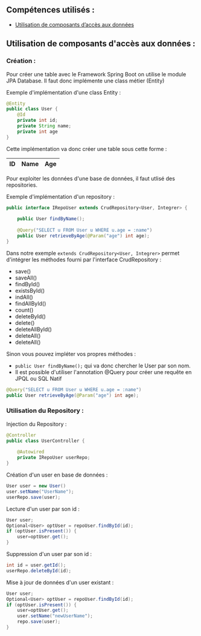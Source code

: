 ## Compétences utilisés :

- [Utilisation de composants d’accès aux données](https://github.com/KilianL55/sio-skills/issues/9)

## Utilisation de composants d'accès aux données : 

### Création :

Pour créer une table avec le Framework Spring Boot on utilise le module JPA Database. Il faut donc implémente une class métier (Entity)

Exemple d'implémentation d'une class Entity :

```Java
@Entity
public class User {
    @Id
    private int id;
    private String name;
    private int age
}
```
Cette implémentation va donc créer une table sous cette forme :

ID | Name | Age
--- | --- | ---

Pour exploiter les données d'une base de données, il faut utlisé des repositories.

Exemple d'implémentation d'un repository : 

```Java
public interface IRepoUser extends CrudRepository<User, Integrer> {
    
    public User findByName();
    
    @Query("SELECT u FROM User u WHERE u.age = :name")
    public User retrieveByAge(@Param("age") int age);
}
```
Dans notre exemple `extends CrudRepository<User, Integrer>` permet d'intégrer les méthodes fourni par l'interface CrudRepository :

- save()
- saveAll()
- findById()
- existsById()
- indAll()
- findAllById()
- count()
- deleteById()
- delete()
- deleteAllById()
- deleteAll()
- deleteAll()

Sinon vous pouvez impléter vos propres méthodes : 

- `public User findByName();` qui va donc chercher le User par son nom.
- Il est possible d'utiliser l'annotation @Query pour créer une requête en JPQL ou SQL Natif
```Java
@Query("SELECT u FROM User u WHERE u.age = :name")
public User retrieveByAge(@Param("age") int age);
```

### Utilisation du Repository :

Injection du Repository : 

```Java
@Controller
public class UserController {
 
    @Autowired
    private IRepoUser userRepo;
}
```

Création d'un user en base de données :

```Java
User user = new User()
user.setName("UserName");
userRepo.save(user);
```

Lecture d'un user par son id :

```Java
User user;
Optional<User> optUser = repoUser.findById(id);
if (optUser.isPresent()) {
    user=optUser.get();
}
```

Suppression d'un user par son id :

```Java
int id = user.getId();
userRepo.deleteById(id);
```

Mise à jour de données d'un user existant :

```Java
User user;
Optional<User> optUser = repoUser.findById(id);
if (optUser.isPresent()) {
    user=optUser.get();
    user.setName("newUserName");
    repo.save(user);
}
```



